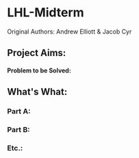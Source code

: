 # LHL-Midterm
Original Authors: Andrew Elliott &amp; Jacob Cyr

## Project Aims:

#### Problem to be Solved:


## What's What:


### Part A:

### Part B:

### Etc.:
